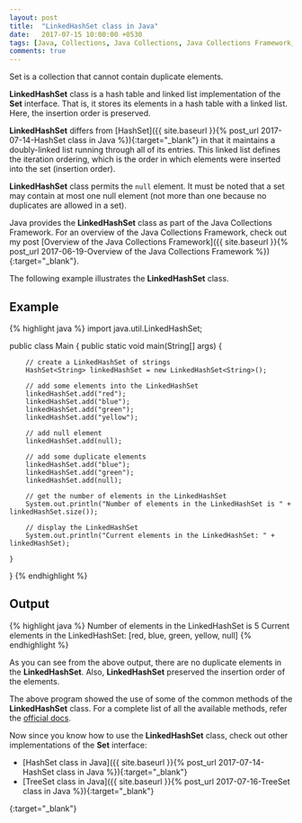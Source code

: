 ```yaml
---
layout: post
title:  "LinkedHashSet class in Java"
date:   2017-07-15 10:00:00 +0530
tags: [Java, Collections, Java Collections, Java Collections Framework, Set, Hash Table, Linked List, LinkedList, LinkedHashSet, LinkedHashSet class]
comments: true
---
```


Set is a collection that cannot contain duplicate elements. 

**LinkedHashSet** class is a hash table and linked list implementation of the **Set** interface. That is, it stores its elements in a hash table with a linked list. Here, the insertion order is preserved.

**LinkedHashSet** differs from [HashSet]({{ site.baseurl }}{% post_url 2017-07-14-HashSet class in Java %}){:target="_blank"} in that it maintains a doubly-linked list running through all of its entries. This linked list defines the iteration ordering, which is the order in which elements were inserted into the set (insertion order).

**LinkedHashSet** class permits the `null` element. It must be noted that a set may contain at most one null element (not more than one because no duplicates are allowed in a set).

Java provides the **LinkedHashSet** class as part of the Java Collections Framework. For an overview of the Java Collections Framework, check out my post [Overview of the Java Collections Framework]({{ site.baseurl }}{% post_url 2017-06-19-Overview of the Java Collections Framework %}){:target="_blank"}.

The following example illustrates the **LinkedHashSet** class.

## Example

{% highlight java %}
import java.util.LinkedHashSet;

public class Main {
    public static void main(String[] args) {

        // create a LinkedHashSet of strings
        HashSet<String> linkedHashSet = new LinkedHashSet<String>();

        // add some elements into the LinkedHashSet
        linkedHashSet.add("red");
        linkedHashSet.add("blue");
        linkedHashSet.add("green");
        linkedHashSet.add("yellow");

        // add null element
        linkedHashSet.add(null);

        // add some duplicate elements
        linkedHashSet.add("blue");
        linkedHashSet.add("green");
        linkedHashSet.add(null);

        // get the number of elements in the LinkedHashSet
        System.out.println("Number of elements in the LinkedHashSet is " + linkedHashSet.size());

        // display the LinkedHashSet
        System.out.println("Current elements in the LinkedHashSet: " + linkedHashSet);

    }
}
{% endhighlight %}

## Output

{% highlight java %}
Number of elements in the LinkedHashSet is 5
Current elements in the LinkedHashSet: [red, blue, green, yellow, null]
{% endhighlight %}

As you can see from the above output, there are no duplicate elements in the **LinkedHashSet**. Also, **LinkedHashSet** preserved the insertion order of the elements.

The above program showed the use of some of the common methods of the **LinkedHashSet** class. For a complete list of all the available methods, refer the [official docs].

Now since you know how to use the **LinkedHashSet** class, check out other implementations of the **Set** interface:

* [HashSet class in Java]({{ site.baseurl }}{% post_url 2017-07-14-HashSet class in Java %}){:target="_blank"}
* [TreeSet class in Java]({{ site.baseurl }}{% post_url 2017-07-16-TreeSet class in Java %}){:target="_blank"}

[official docs]: https://docs.oracle.com/javase/9/docs/api/java/util/LinkedHashSet.html
{:target="_blank"}

